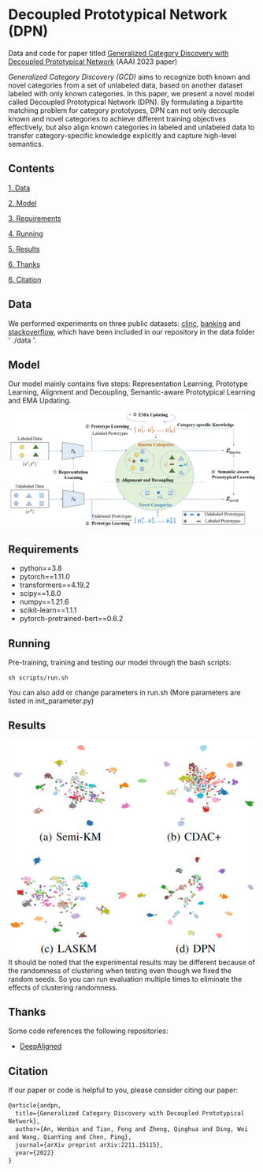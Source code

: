 
# Decoupled Prototypical Network (DPN)
Data and code for paper titled [Generalized Category Discovery with Decoupled Prototypical Network](https://arxiv.org/abs/2211.15115) (AAAI 2023 paper)

*Generalized Category Discovery (GCD)* aims to recognize both known and novel categories from a set of unlabeled data, based on another dataset labeled with only known categories. In this paper, we present a novel model called Decoupled Prototypical Network (DPN). By formulating a bipartite matching problem for category prototypes, DPN can not only decouple known and novel categories to achieve different training objectives effectively, but also align known categories in labeled and unlabeled data to transfer category-specific knowledge explicitly and capture high-level semantics.


## Contents
[1. Data](#data)

[2. Model](#model)

[3. Requirements](#requirements)

[4. Running](#running)

[5. Results](#results)

[6. Thanks](#thanks)

[6. Citation](#citation)

## Data
We performed experiments on three public datasets: [clinc](https://aclanthology.org/D19-1131/), [banking](https://aclanthology.org/2020.nlp4convai-1.5/) and [stackoverflow](https://aclanthology.org/W15-1509/), which have been included in our repository in the data folder ' ./data '.

## Model
Our model mainly contains five steps: Representation Learning, Prototype Learning, Alignment and Decoupling, Semantic-aware Prototypical Learning and EMA Updating.
<div align=center>
<img src="./figures/model.png"/>
</div>

## Requirements
* python==3.8
* pytorch==1.11.0
* transformers==4.19.2
* scipy==1.8.0
* numpy==1.21.6
* scikit-learn==1.1.1
* pytorch-pretrained-bert==0.6.2

## Running
Pre-training, training and testing our model through the bash scripts:
```
sh scripts/run.sh
```
You can also add or change parameters in run.sh (More parameters are listed in init_parameter.py)

## Results
<div align=center>
<img src="./figures/visual.png"/>
</div>
It should be noted that the experimental results may be different because of the randomness of clustering when testing even though we fixed the random seeds. So you can run evaluation multiple times to eliminate the effects of clustering randomness.

## Thanks
Some code references the following repositories:
* [DeepAligned](https://github.com/thuiar/DeepAligned-Clustering)

## Citation
If our paper or code is helpful to you, please consider citing our paper:
```
@article{andpn,
  title={Generalized Category Discovery with Decoupled Prototypical Network},
  author={An, Wenbin and Tian, Feng and Zheng, Qinghua and Ding, Wei and Wang, QianYing and Chen, Ping},
  journal={arXiv preprint arXiv:2211.15115},
  year={2022}
}
```
